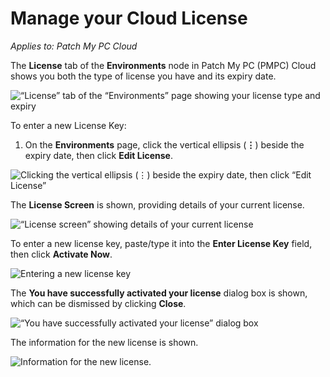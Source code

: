 # Manage your Cloud License

_Applies to: Patch My PC Cloud_

The **License** tab of the **Environments** node in Patch My PC (PMPC) Cloud shows you both the type of license you have and its expiry date.

![“License” tab of the “Environments” page showing your license type and expiry](../../../.gitbook/assets/image-\(2573\).png)

To enter a new License Key:

1. On the **Environments** page, click the vertical ellipsis (**⋮**) beside the expiry date, then click **Edit License**.

![Clicking the vertical ellipsis (⋮) beside the expiry date, then click “Edit License”](../../../.gitbook/assets/image-\(2574\).png)

The **License Screen** is shown, providing details of your current license.

![“License screen” showing details of your current license](../../../.gitbook/assets/image-\(854\).png)

To enter a new license key, paste/type it into the **Enter License Key** field, then click **Activate Now**.

![Entering a new license key](../../../.gitbook/assets/image-\(855\).png)

The **You have successfully activated your license** dialog box is shown, which can be dismissed by clicking **Close**.

![“You have successfully activated your license” dialog box](../../../.gitbook/assets/image-\(856\).png)

The information for the new license is shown.

![Information for the new license.](../../../.gitbook/assets/image-\(2575\).png)

